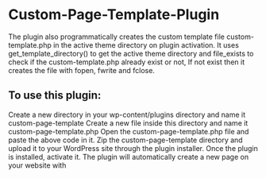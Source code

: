 # Custom-Page-Template-Plugin
The plugin also programmatically creates the custom template file custom-template.php in the active theme directory on plugin activation. It uses get_template_directory() to get the active theme directory and file_exists to check if the custom-template.php already exist or not, If not exist then it creates the file with fopen, fwrite and fclose.


## To use this plugin:

Create a new directory in your wp-content/plugins directory and name it custom-page-template
Create a new file inside this directory and name it custom-page-template.php
Open the custom-page-template.php file and paste the above code in it.
Zip the custom-page-template directory and upload it to your WordPress site through the plugin installer.
Once the plugin is installed, activate it.
The plugin will automatically create a new page on your website with
